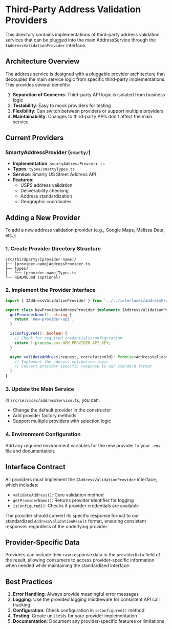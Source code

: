 # Third-Party Address Validation Providers

This directory contains implementations of third-party address validation services that can be plugged into the main AddressService through the `IAddressValidationProvider` interface.

## Architecture Overview

The address service is designed with a pluggable provider architecture that decouples the main service logic from specific third-party implementations. This provides several benefits:

1. **Separation of Concerns**: Third-party API logic is isolated from business logic
2. **Testability**: Easy to mock providers for testing
3. **Flexibility**: Can switch between providers or support multiple providers
4. **Maintainability**: Changes to third-party APIs don't affect the main service

## Current Providers

### SmartyAddressProvider (`smarty/`)
- **Implementation**: `smartyAddressProvider.ts`
- **Types**: `types/smartyTypes.ts`
- **Service**: Smarty US Street Address API
- **Features**: 
  - USPS address validation
  - Deliverability checking
  - Address standardization
  - Geographic coordinates

## Adding a New Provider

To add a new address validation provider (e.g., Google Maps, Melissa Data, etc.):

### 1. Create Provider Directory Structure
```
src/thirdparty/[provider-name]/
├── [provider-name]AddressProvider.ts
├── types/
│   └── [provider-name]Types.ts
└── README.md (optional)
```

### 2. Implement the Provider Interface
```typescript
import { IAddressValidationProvider } from '../../interfaces/addressProvider';

export class NewProviderAddressProvider implements IAddressValidationProvider {
  getProviderName(): string {
    return 'new-provider-api';
  }

  isConfigured(): boolean {
    // Check for required credentials/configuration
    return !!process.env.NEW_PROVIDER_API_KEY;
  }

  async validateAddress(request, correlationId): Promise<AddressValidationResponse> {
    // Implement the address validation logic
    // Convert provider-specific response to our standard format
  }
}
```

### 3. Update the Main Service
In `src/services/addressService.ts`, you can:
- Change the default provider in the constructor
- Add provider factory methods
- Support multiple providers with selection logic

### 4. Environment Configuration
Add any required environment variables for the new provider to your `.env` file and documentation.

## Interface Contract

All providers must implement the `IAddressValidationProvider` interface, which includes:

- `validateAddress()`: Core validation method
- `getProviderName()`: Returns provider identifier for logging
- `isConfigured()`: Checks if provider credentials are available

The provider should convert its specific response format to our standardized `AddressValidationResult` format, ensuring consistent responses regardless of the underlying provider.

## Provider-Specific Data

Providers can include their raw response data in the `providerData` field of the result, allowing consumers to access provider-specific information when needed while maintaining the standardized interface.

## Best Practices

1. **Error Handling**: Always provide meaningful error messages
2. **Logging**: Use the provided logging middleware for consistent API call tracking
3. **Configuration**: Check configuration in `isConfigured()` method
4. **Testing**: Create unit tests for your provider implementation
5. **Documentation**: Document any provider-specific features or limitations